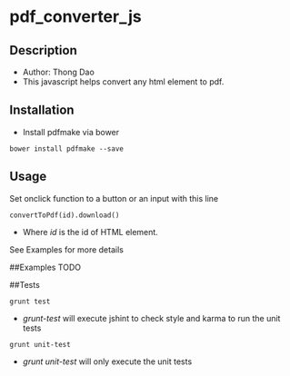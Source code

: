 # pdf_converter_js

## Description
* Author: Thong Dao
* This javascript helps convert any html element to pdf.

## Installation
* Install pdfmake via bower

```
bower install pdfmake --save
```

## Usage
Set onclick function to a button or an input with this line
```
convertToPdf(id).download()
```
* Where *id* is the id of HTML element.

See Examples for more details

##Examples
TODO

##Tests

```
grunt test
```
* *grunt-test* will execute jshint to check style and karma to run the unit tests

```
grunt unit-test
```

* *grunt unit-test* will only execute the unit tests


